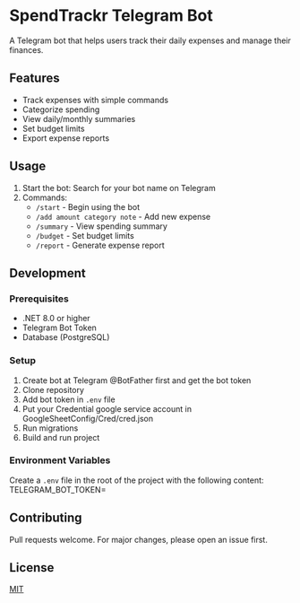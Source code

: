 # SpendTrackr Telegram Bot

A Telegram bot that helps users track their daily expenses and manage their finances.

## Features

- Track expenses with simple commands
- Categorize spending
- View daily/monthly summaries
- Set budget limits
- Export expense reports

## Usage

1. Start the bot: Search for your bot name on Telegram
2. Commands:
    - `/start` - Begin using the bot 
    - `/add amount category note` - Add new expense
    - `/summary` - View spending summary
    - `/budget` - Set budget limits
    - `/report` - Generate expense report

## Development

### Prerequisites
- .NET 8.0 or higher
- Telegram Bot Token
- Database (PostgreSQL)

### Setup
1. Create bot at Telegram @BotFather first and get the bot token
1. Clone repository
2. Add bot token in `.env` file
3. Put your Credential google service account in GoogleSheetConfig/Cred/cred.json
4. Run migrations
5. Build and run project

### Environment Variables
Create a `.env` file in the root of the project with the following content:
TELEGRAM_BOT_TOKEN=<Your telegram bot token>

## Contributing

Pull requests welcome. For major changes, please open an issue first.

## License

[MIT](https://choosealicense.com/licenses/mit/)